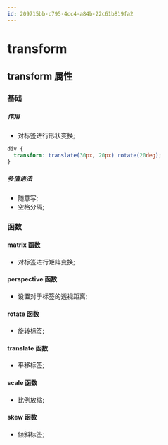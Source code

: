 ```yaml
---
id: 209715bb-c795-4cc4-a84b-22c61b819fa2
---
```

# transform

## transform 属性

### 基础

##### 作用

- 对标签进行形状变换;

```css
div {
  transform: translate(30px, 20px) rotate(20deg);
}
```

##### 多值语法

- 随意写;
- 空格分隔;

### 函数

#### matrix 函数

- 对标签进行矩阵变换;

#### perspective 函数

- 设置对于标签的透视距离;

#### rotate 函数

- 旋转标签;

#### translate 函数

- 平移标签;

#### scale 函数

- 比例放缩;

#### skew 函数

- 倾斜标签;
